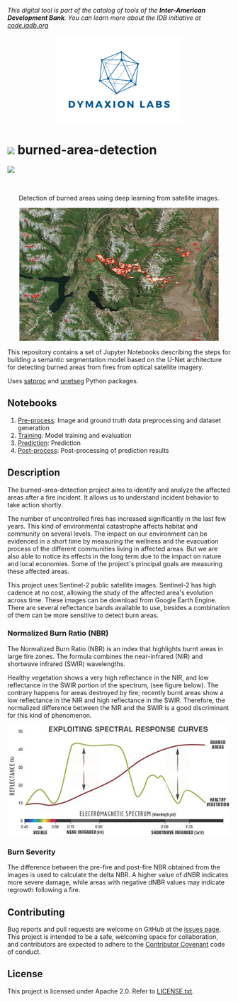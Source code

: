 *This digital tool is part of the catalog of tools of the **Inter-American Development Bank**. You can learn more about the IDB initiative at [code.iadb.org](https://code.iadb.org/en)*

<p align="center">
  <img height="200" src="img/logo.png">
</p>

  # <img height="30" src="https://img.icons8.com/flat-round/64/000000/fire-element.png"/> burned-area-detection  
  

[![](https://img.shields.io/badge/license-Apache%202.0-blue)](https://github.com/dymaxionlabs/burned-area-detection/blob/master/LICENSE.txt)


<br>
<p align="center">Detection of burned areas using deep learning from satellite images.</p>

<p align="center">
  <img height="300" widht="500" src="img/burn.jpg">
</p>


This repository contains a set of Jupyter Notebooks describing the steps for
building a semantic segmentation model based on the U-Net architecture for
detecting burned areas from fires from optical satellite imagery.

Uses [satproc](https://github.com/dymaxionlabs/satproc) and
[unetseg](https://github.com/dymaxionlabs/unetseg) Python packages.

## Notebooks

1. [Pre-process](1_Pre-process.ipynb): Image and ground truth data preprocessing and dataset generation
2. [Training](2_Training.ipynb): Model training and evaluation
3. [Prediction](3_Prediction.ipynb): Prediction
4. [Post-process](4_Post-process.ipynb): Post-processing of prediction results

## Description

The burned-area-detection project aims to identify and analyze the affected
areas after a fire incident. It allows us to understand incident behavior to
take action shortly.

The number of uncontrolled fires has increased significantly in the last few
years. This kind of environmental catastrophe affects habitat and community on
several levels. The impact on our environment can be evidenced in a short time
by measuring the wellness and the evacuation process of the different
communities living in affected areas. But we are also able to notice its
effects in the long term due to the impact on nature and local economies. Some
of the project's principal goals are measuring these affected areas. 

This project uses Sentinel-2 public satellite images. Sentinel-2 has high
cadence at no cost, allowing the study of the affected area's evolution across
time. These images can be download from Google Earth Engine. There are several
reflectance bands available to use, besides a combination of them can be more
sensitive to detect burn areas.

### Normalized Burn Ratio (NBR)

The Normalized Burn Ratio (NBR) is an index that highlights burnt areas in
large fire zones. The formula combines the near-infrared (NIR) and shortwave
infrared (SWIR) wavelengths.

Healthy vegetation shows a very high reflectance in the NIR, and low
reflectance in the SWIR portion of the spectrum, (see figure below). The
contrary happens for areas destroyed by fire; recently burnt areas show a low
reflectance in the NIR and high reflectance in the SWIR. Therefore, the
normalized difference between the NIR and the SWIR is a good discriminant for
this kind of phenomenon.

![](img/Spectral_responses.jpg)

### Burn Severity

The difference between the pre-fire and post-fire NBR obtained from the images
is used to calculate the delta NBR. A higher value of dNBR indicates more
severe damage, while areas with negative dNBR values may indicate regrowth
following a fire.

## Contributing

Bug reports and pull requests are welcome on GitHub at the [issues
page](https://github.com/dymaxionlabs/burned-area-detection). This project is
intended to be a safe, welcoming space for collaboration, and contributors are
expected to adhere to the [Contributor
Covenant](http://contributor-covenant.org) code of conduct.

## License

This project is licensed under Apache 2.0. Refer to [LICENSE.txt](LICENSE.txt).
